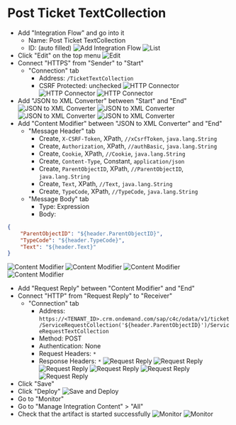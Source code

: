 # Post Ticket TextCollection
* Add "Integration Flow" and go into it
  * Name: Post Ticket TextCollection
  * ID: (auto filled)
  ![Add Integration Flow](./images/01-add-iflow.png)
  ![List](./images/02-list-iflow.png)
* Click "Edit" on the top menu
  ![Edit](./images/03-edit-iflow.png)
* Connect "HTTPS" from "Sender" to "Start"
  * "Connection" tab 
    * Address: ```/TicketTextCollection```
    * CSRF Protected: unchecked
    ![HTTP Connector](./images/05-https.png)
    ![HTTP Connector](./images/06-https.png)
    ![HTTP Connector](./images/07-https.png)
* Add "JSON to XML Converter" between "Start" and "End"
  ![JSON to XML Converter](./images/08-json-to-xml.png)
  ![JSON to XML Converter](./images/09-json-to-xml.png)
  ![JSON to XML Converter](./images/10-json-to-xml.png)
  ![JSON to XML Converter](./images/11-json-to-xml.png)
* Add "Content Modifier" between "JSON to XML Converter" and "End"
  * "Message Header" tab
    * Create, ```X-CSRF-Token```, XPath, ```//xCsrfToken```, ```java.lang.String```
    * Create, ```Authorization```, XPath, ```//authBasic```, ```java.lang.String```
    * Create, ```Cookie```, XPath, ```//Cookie```, ```java.lang.String```
    * Create, ```Content-Type```, Constant, ```application/json```
    * Create, ```ParentObjectID```, XPath, ```//ParentObjectID```, ```java.lang.String```
    * Create, ```Text```, XPath, ```//Text```, ```java.lang.String```
    * Create, ```TypeCode```, XPath, ```//TypeCode```, ```java.lang.String```
  * "Message Body" tab
    * Type: Expression
    * Body:
```json
{
    "ParentObjectID": "${header.ParentObjectID}",
    "TypeCode": "${header.TypeCode}",
    "Text": "${header.Text}"
}
```
  ![Content Modifier](./images/12-content-modifier.png)
  ![Content Modifier](./images/13-content-modifier.png)
  ![Content Modifier](./images/14-1-content-modifier.png)
  ![Content Modifier](./images/14-2-content-modifier.png)
* Add "Request Reply" between "Content Modifier" and "End"
* Connect "HTTP" from "Request Reply" to "Receiver"
  * "Connection" tab
    * Address: ```https://<TENANT_ID>.crm.ondemand.com/sap/c4c/odata/v1/ticket/ServiceRequestCollection('${header.ParentObjectID}')/ServiceRequestTextCollection```
    * Method: POST
    * Authentication: None
    * Request Headers: ```*```
    * Response Headers: ```*```
    ![Request Reply](./images/15-request-reply.png)
    ![Request Reply](./images/16-request-reply.png)
    ![Request Reply](./images/17-request-reply.png)
    ![Request Reply](./images/18-request-reply.png)
    ![Request Reply](./images/19-request-reply.png)
    ![Request Reply](./images/20-request-reply.png)
* Click "Save"
* Click "Deploy"
  ![Save and Deploy](./images/21-save-and-deploy.png)
* Go to "Monitor"
* Go to "Manage Integration Content" > "All"
* Check that the artifact is started successfully
  ![Monitor](./images/22-monitor.png)
  ![Monitor](./images/23-monitor.png)